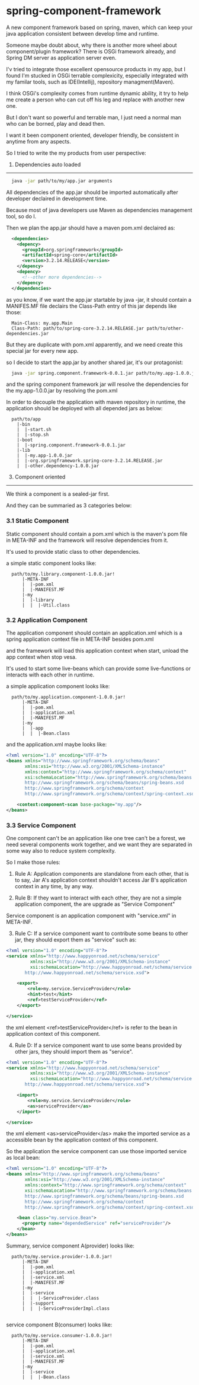 spring-component-framework
==========================

A new component framework based on spring, maven, which can keep your java application consistent between develop time and runtime.

Someone maybe doubt about, why there is another more wheel about component/plugin framework? There is OSGi framework already, and Spring DM server as application server even.

I'v tried to integrate those excellent opensource products in my app, but I found I'm stucked in OSGi terrable complexicity, especially integrated with my familar tools, such as IDE(Intellij), repository managment(Maven).

I think OSGi's complexity comes from runtime dynamic ability, it try to help me create a person who can cut off his leg and replace with another new one.

But I don't want so powerful and terrable man, I just need a normal man who can be borned, play and dead then.

I want it been component oriented, developer friendly, be consistent in anytime from any aspects.

So I tried to write the my products from user perspective:

1. Dependencies auto loaded
----------------

```bash
  java -jar path/to/my/app.jar arguments
```

All dependencies of the app.jar should be imported automatically after developer declaired in development time.

Because most of java developers use Maven as dependencies management tool, so do I.

Then we plan the app.jar should have a maven pom.xml declaired as:

```xml
  <dependencies>
    <depency>
      <groupId>org.springframework</groupId>
      <artifactId>spring-core</artifactId>
      <version>3.2.14.RELEASE</version>
    </depency>
    <depency>
      <!--other more dependencies-->
    </depency>
  </dependencies>
```

as you know, if we want the app.jar startable by java -jar, it should contain a MANIFES.MF file declairs the Class-Path entry of this jar depends like those:

```properties
  Main-Class: my.app.Main
  Class-Path: path/to/spring-core-3.2.14.RELEASE.jar path/to/other-dependencies.jar
```

But they are duplicate with pom.xml apparently, and we need create this special jar for every new app.

so I decide to start the app.jar by another shared jar, it's our protagonist:

```bash
  java -jar spring.component.framework-0.0.1.jar path/to/my.app-1.0.0.jar
```

and the spring component framework jar will resolve the dependencies for the my.app-1.0.0.jar by resolving the pom.xml

In order to decouple the application with maven repository in runtime, the application should be deployed with all depended jars as below:

```
  path/to/app
    |-bin
    |  |-start.sh
    |  |-stop.sh
    |-boot
    |  |-spring.component.framework-0.0.1.jar
    |-lib
    |  |-my.app-1.0.0.jar
    |  |-org.springframework.spring-core-3.2.14.RELEASE.jar
    |  |-other.dependency-1.0.0.jar
```

3. Component oriented
----------------------

We think a component is a sealed-jar first.

And they can be summaried as 3 categories below:

### 3.1 Static Component

Static component should contain a pom.xml which is the maven's pom file in META-INF
and the framework will resolve dependencies from it.

It's used to provide static class to other dependencies.

a simple static component looks like:

```
  path/to/my.library.component-1.0.0.jar!
      |-META-INF
      |  |-pom.xml
      |  |-MANIFEST.MF
      |-my
      |  |-library
      |  |  |-Util.class
```

### 3.2 Application Component

The application component should contain an application.xml which is a spring application context file in META-INF besides pom.xml

and the framework will load this application context when start, unload the app context when stop vesa.

It's used to start some live-beans which can provide some live-functions or interacts with each other in runtime.

a simple application component looks like:

```
  path/to/my.application.component-1.0.0.jar!
      |-META-INF
      |  |-pom.xml
      |  |-application.xml
      |  |-MANIFEST.MF
      |-my
      |  |-app
      |  |  |-Bean.class
```

and the application.xml maybe looks like:

```xml
<?xml version="1.0" encoding="UTF-8"?>
<beans xmlns="http://www.springframework.org/schema/beans"
       xmlns:xsi="http://www.w3.org/2001/XMLSchema-instance"
       xmlns:context="http://www.springframework.org/schema/context"
       xsi:schemaLocation="http://www.springframework.org/schema/beans
       http://www.springframework.org/schema/beans/spring-beans.xsd
       http://www.springframework.org/schema/context
       http://www.springframework.org/schema/context/spring-context.xsd">

    <context:component-scan base-package="my.app"/>
</beans>  
```

### 3.3 Service Component

One component can't be an application like one tree can't be a forest, we need several components work together, and we want they are separated in some way also to reduce system complexity.

So I make those rules:

1. Rule A:
  Application components are standalone from each other, that is to say, Jar A's application context shouldn't access Jar B's application context in any time, by any way.

2. Rule B:
  If they want to interact with each other, they are not a simple application component, the are upgrade as "Service Component"

  Service component is an application component with "service.xml" in META-INF.

3. Rule C:
  If a service component want to contribute some beans to other jar, they should export them as "service"
  such as:

```xml
<?xml version="1.0" encoding="UTF-8"?>
<service xmlns="http://www.happyonroad.net/schema/service"
         xmlns:xsi="http://www.w3.org/2001/XMLSchema-instance"
         xsi:schemaLocation="http://www.happyonroad.net/schema/service
       http://www.happyonroad.net/schema/service.xsd">

    <export>
        <role>my.service.ServiceProvider</role>
        <hint>test</hint>
        <ref>testServiceProvider</ref>
    </export>

</service>
```

the xml element &lt;ref&gt;testServiceProvider&lt;/ref&gt; is refer to the bean in application context of this component.

4. Rule D:
  If a service component want to use some beans provided by other jars, they should import them as "service".

```xml
<?xml version="1.0" encoding="UTF-8"?>
<service xmlns="http://www.happyonroad.net/schema/service"
         xmlns:xsi="http://www.w3.org/2001/XMLSchema-instance"
         xsi:schemaLocation="http://www.happyonroad.net/schema/service
       http://www.happyonroad.net/schema/service.xsd">

    <import>
        <role>my.service.ServiceProvider</role>
        <as>serviceProvider</as>
    </import>

</service>
```
the xml element &lt;as&gt;serviceProvider&lt;/as&gt; make the imported service as a accessible bean by the application context of this component.

So the application the service component can use those imported service as local bean:

```xml
<?xml version="1.0" encoding="UTF-8"?>
<beans xmlns="http://www.springframework.org/schema/beans"
       xmlns:xsi="http://www.w3.org/2001/XMLSchema-instance"
       xmlns:context="http://www.springframework.org/schema/context"
       xsi:schemaLocation="http://www.springframework.org/schema/beans
       http://www.springframework.org/schema/beans/spring-beans.xsd
       http://www.springframework.org/schema/context
       http://www.springframework.org/schema/context/spring-context.xsd">

    <bean class="my.service.Bean">
      <property name="dependedService" ref="serviceProvider"/>
    </bean>
</beans>  
```

Summary, service component A(provider)  looks like:

```
  path/to/my.service.provider-1.0.0.jar!
      |-META-INF
      |  |-pom.xml
      |  |-application.xml
      |  |-service.xml
      |  |-MANIFEST.MF
      |-my
      |  |-service
      |  |  |-ServiceProvider.class
      |  |-support
      |  |  |-ServiceProviderImpl.class
  
```

service component B(consumer) looks like:

```
  path/to/my.service.consumer-1.0.0.jar!
      |-META-INF
      |  |-pom.xml
      |  |-application.xml
      |  |-service.xml
      |  |-MANIFEST.MF
      |-my
      |  |-service
      |  |  |-Bean.class
  
```

